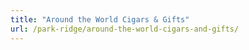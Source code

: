 ```yaml
---
title: "Around the World Cigars & Gifts"
url: /park-ridge/around-the-world-cigars-and-gifts/
---
```

